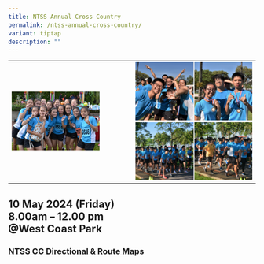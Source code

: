 ```yaml
---
title: NTSS Annual Cross Country
permalink: /ntss-annual-cross-country/
variant: tiptap
description: ""
---
```

<table>
<tbody>
<tr>
<td rowspan="1" colspan="1">
<div class="isomer-image-wrapper">
<img style="width: 75%;" height="auto" width="100%" alt="" src="/images/CC 2.jpg">
</div>
</td>
<td rowspan="1" colspan="1">
<div class="isomer-image-wrapper">
<img style="width: 100%" height="auto" width="100%" alt="" src="/images/x-country6.png">
</div>
<div class="isomer-image-wrapper">
<img style="width: 100%" height="auto" width="100%" alt="" src="/images/x-country4.png">
</div>
</td>
</tr>
</tbody>
</table>
<h2>10 May 2024 (Friday)<br>8.00am – 12.00 pm<br>@West Coast Park</h2>
<h3><a href="/files/2024/2024_NTSS_Cross_Country_Directional___Route_Maps_compressed.pdf" rel="noopener noreferrer nofollow" target="_blank">NTSS CC Directional &amp; Route Maps</a></h3>
<p></p>